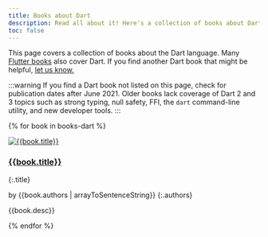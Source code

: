```yaml
---
title: Books about Dart
description: Read all about it! Here's a collection of books about Dart.
toc: false
---
```


This page covers a collection of books about the Dart language.
Many [Flutter books]({{site.flutter-docs}}/resources/books)
also cover Dart.
If you find another Dart book that might be helpful,
[let us know.]({{site.repo.this}}/issues)

:::warning
If you find a Dart book not listed on this page,
check for publication dates after June 2021.
Older books lack coverage of Dart 2 and 3 topics such as
strong typing, null safety, FFI, the `dart` command-line utility,
and new developer tools.
:::


{% for book in books-dart %}

<div class="book-img-with-details">
<a href="{{book.link}}" title="{{book.title}}">
  <img src="/assets/img/cover/{{book.cover}}" alt="{{book.title}}">
</a>
<div class="details">

### [{{book.title}}]({{book.link}})
{:.title}

by {{book.authors | arrayToSentenceString}}
{:.authors}

{{book.desc}}

</div>
</div>
{% endfor %}
